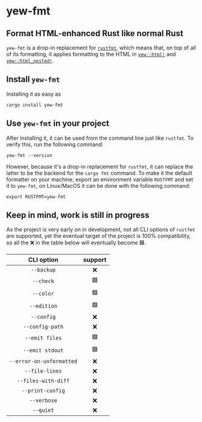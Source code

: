 # yew-fmt
## Format HTML-enhanced Rust like normal Rust
`yew-fmt` is a drop-in replacement for [`rustfmt`](https://github.com/rust-lang/rustfmt), which means that, on top of all of its formatting,
it applies formatting to the HTML in [`yew::html!`](https://docs.rs/yew/latest/yew/macro.html.html) and [`yew::html_nested!`](https://docs.rs/yew/latest/yew/macro.html_nested.html).

## Install `yew-fmt`
Installing it as easy as 
```console
cargo install yew-fmt
```

## Use `yew-fmt` in your project
After installing it, it can be used from the command line just like `rustfmt`.
To verify this, run the following command:
```console
yew-fmt --version
```

However, because it's a drop-in replacement for `rustfmt`, it can replace the latter to be
the backend for the `cargo fmt` command. To make it the default formatter on your machine,
export an environment variable `RUSTFMT` and set it to `yew-fmt`, on Linux/MacOS it can be done
with the following command:

```console
export RUSTFMT=yew-fmt
```

## Keep in mind, work is still in progress
As the project is very early on in development, not all CLI options of `rustfmt` are supported, yet the eventual target of the project is 100% compatibility, so all the ❌ in the table 
below will eventually become 🟩.

| CLI option | support |
|:--:|:--:|
| `--backup`               | ❌ |
| `--check`                | 🟩 |
| `--color`                | 🟩 |
| `--edition`              | 🟩 |
| `--config`               | ❌ |
| `--config-path`          | ❌ |
| `--emit files`           | 🟩 |
| `--emit stdout`          | 🟩 |
| `--error-on-unformatted` | ❌ |
| `--file-lines`           | ❌ |
| `--files-with-diff`      | ❌ |
| `--print-config`         | ❌ |
| `--verbose`              | ❌ |
| `--quiet`                | ❌ |

